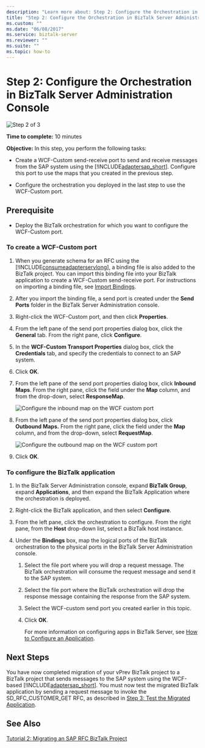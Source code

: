 ```yaml
---
description: "Learn more about: Step 2: Configure the Orchestration in BizTalk Server Administration Console"
title: "Step 2: Configure the Orchestration in BizTalk Server Administration Console1"
ms.custom: ""
ms.date: "06/08/2017"
ms.service: biztalk-server
ms.reviewer: ""
ms.suite: ""
ms.topic: how-to
---
```

# Step 2: Configure the Orchestration in BizTalk Server Administration Console
![Step 2 of 3](../../adapters-and-accelerators/adapter-oracle-database/media/step-2of3.gif "Step_2of3")

 **Time to complete:** 10 minutes

 **Objective:** In this step, you perform the following tasks:

- Create a WCF-Custom send-receive port to send and receive messages from the SAP system using the [!INCLUDE[adaptersap_short](../../includes/adaptersap-short-md.md)]. Configure this port to use the maps that you created in the previous step.

- Configure the orchestration you deployed in the last step to use the WCF-Custom port.

## Prerequisite

-   Deploy the BizTalk orchestration for which you want to configure the WCF-Custom port.

### To create a WCF-Custom port

1. When you generate schema for an RFC using the [!INCLUDE[consumeadapterservlong](../../includes/consumeadapterservlong-md.md)], a binding file is also added to the BizTalk project. You can import this binding file into your BizTalk application to create a WCF-Custom send-receive port. For instructions on importing a binding file, see [Import Bindings](../../core/importing-bindings2.md).

2. After you import the binding file, a send port is created under the **Send Ports** folder in the BizTalk Server Administration console.

3. Right-click the WCF-Custom port, and then click **Properties**.

4. From the left pane of the send port properties dialog box, click the **General** tab. From the right pane, click **Configure**.

5. In the **WCF-Custom Transport Properties** dialog box, click the **Credentials** tab, and specify the credentials to connect to an SAP system.

6. Click **OK**.

7. From the left pane of the send port properties dialog box, click **Inbound Maps**. From the right pane, click the field under the **Map** column, and from the drop-down, select **ResponseMap**.

    ![Configure the inbound map on the WCF custom port](../../adapters-and-accelerators/adapter-sap/media/10129a7d-211b-464b-b05a-b3ea72f46873.gif "10129a7d-211b-464b-b05a-b3ea72f46873")

8. From the left pane of the send port properties dialog box, click **Outbound Maps.** From the right pane, click the field under the **Map** column, and from the drop-down, select **RequestMap**.

    ![Configure the outbound map on the WCF custom port](../../adapters-and-accelerators/adapter-sap/media/4ffcb4cd-4f53-4b67-92e2-3225d15d97ee.gif "4ffcb4cd-4f53-4b67-92e2-3225d15d97ee")

9. Click **OK**.

### To configure the BizTalk application

1. In the BizTalk Server Administration console, expand **BizTalk Group**, expand **Applications**, and then expand the BizTalk Application where the orchestration is deployed.

2. Right-click the BizTalk application, and then select **Configure**.

3. From the left pane, click the orchestration to configure. From the right pane, from the **Host** drop-down list, select a BizTalk host instance.

4. Under the **Bindings** box, map the logical ports of the BizTalk orchestration to the physical ports in the BizTalk Server Administration console.

   1. Select the file port where you will drop a request message. The BizTalk orchestration will consume the request message and send it to the SAP system.

   2. Select the file port where the BizTalk orchestration will drop the response message containing the response from the SAP system.

   3. Select the WCF-custom send port you created earlier in this topic.

   4. Click **OK**.

      For more information on configuring apps in BizTalk Server, see [How to Configure an Application](../../core/how-to-configure-an-application.md).

## Next Steps
 You have now completed migration of your vPrev BizTalk project to a BizTalk project that sends messages to the SAP system using the WCF-based [!INCLUDE[adaptersap_short](../../includes/adaptersap-short-md.md)]. You must now test the migrated BizTalk application by sending a request message to invoke the SD_RFC_CUSTOMER_GET RFC, as described in [Step 3: Test the Migrated Application](../../adapters-and-accelerators/adapter-sap/step-3-test-the-migrated-application6.md).

## See Also
 [Tutorial 2: Migrating an SAP RFC BizTalk Project](../../adapters-and-accelerators/adapter-sap/tutorial-2-migrating-an-sap-rfc-biztalk-project.md)
